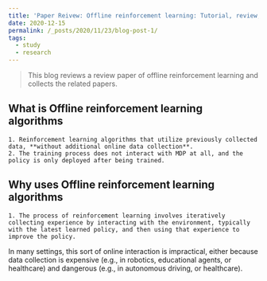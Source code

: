 ```yaml
---
title: 'Paper Reivew: Offline reinforcement learning: Tutorial, review, and perspectives on open problems'
date: 2020-12-15
permalink: /_posts/2020/11/23/blog-post-1/ 
tags:
  - study
  - research
---
```

 
>  This blog reviews a review paper of offline reinforcement learning and collects the related papers.

## What is Offline reinforcement learning algorithms
    1. Reinforcement learning algorithms that utilize previously collected data, **without additional online data collection**.
    2. The training process does not interact with MDP at all, and the policy is only deployed after being trained. 

## Why uses Offline reinforcement learning algorithms   
    1. The process of reinforcement learning involves iteratively collecting experience by interacting with the environment, typically with the latest learned policy, and then using that experience to improve the policy. 
In many settings, this sort of online interaction is impractical, either because data collection is expensive (e.g., in robotics, educational agents, or healthcare) and dangerous (e.g., in autonomous driving, or healthcare).
